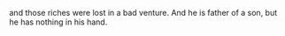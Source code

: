 and those riches were lost in a bad venture. And he is father of a son, but he has nothing in his hand.
